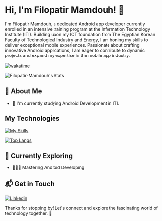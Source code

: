 # Hi, I'm Filopatir Mamdouh! 👋

I'm Filopatir Mamdouh, a dedicated Android app developer currently enrolled in an intensive training program at the Information Technology Institute (ITI). Building upon my ICT foundation from The Egyptian Korean Faculty of Technological Industry and Energy, I am honing my skills to deliver exceptional mobile experiences. Passionate about crafting innovative Android applications, I am eager to contribute to dynamic projects and expand my expertise in the mobile app industry.
<br><br>
[![wakatime](https://wakatime.com/badge/user/018ef125-342f-45f8-9047-bf7b09a7a155.svg)](https://wakatime.com/@018ef125-342f-45f8-9047-bf7b09a7a155)

![Filopatir-Mamdouh's Stats](https://github-readme-stats.vercel.app/api?username=Filo-patir&theme=github_dark&show_icons=true&hide_border=true&count_private=true)     


## 🚀 About Me

- 🔭 I'm currently studying Android Development in ITI.
<!-- - 📝 I write in-depth, long-form articles on my website [theenthusiast.dev](https://theenthusiast.dev), accumulating over 20k views within just 2 months.
- 🌐 Proud member of the [Hackernoon Blogging Fellowship](https://hackernoon.com/), contributing to the tech community.
- ✍️ Content Writer at [freeCodeCamp](https://www.freecodecamp.org/), gearing up to share valuable insights with the global coding community. -->

## My Technologies
[![My Skills](https://skillicons.dev/icons?i=flutter,dart,java,php,kotlin,androidstudio,c,cpp,firebase)](https://skillicons.dev)

[![Top Langs](https://github-readme-stats.vercel.app/api/top-langs/?username=Filo-patir&theme=github_dark&layout=compact)](https://github.com/Filo-patir)

## 🌱 Currently Exploring
  
  - 🧑🏻‍💻 Mastering Android Developing
  <!--  - Exploring the ins and outs of React and Redux for dynamic front-end experiences.
  - Navigating through the world of React Router for seamless page transitions.
  - Styling with Tailwind CSS to create modern and responsive user interfaces.
  - Building server-side applications with Django, a powerful Python web framework.
  - Diving into PostgreSQL for efficient and scalable database management. -->


## 📬 Get in Touch
[![Linkedin](https://skillicons.dev/icons?i=linkedin)](https://www.linkedin.com/in/filopatir-mamdo7/)
&nbsp;


Thanks for stopping by! Let's connect and explore the fascinating world of technology together. 🚀

